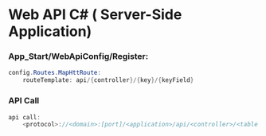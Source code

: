 # Web API C# ( Server-Side Application)
### App_Start/WebApiConfig/Register:
```C#
config.Routes.MapHttRoute:
	routeTemplate: api/{controller}/{key}/{keyField}

```
 
### API Call
```javascript
api call:
	<protocol>://<domain>:[port]/<application>/api/<controller>/<table code>/[key value]/[key field index]
```
